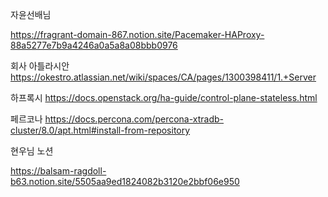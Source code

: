 

자윤선배님

https://fragrant-domain-867.notion.site/Pacemaker-HAProxy-88a5277e7b9a4246a0a5a8a08bbb0976

회사 아틀라시안
https://okestro.atlassian.net/wiki/spaces/CA/pages/1300398411/1.+Server

하프록시
https://docs.openstack.org/ha-guide/control-plane-stateless.html


페르코나
https://docs.percona.com/percona-xtradb-cluster/8.0/apt.html#install-from-repository

현우님 노션

https://balsam-ragdoll-b63.notion.site/5505aa9ed1824082b3120e2bbf06e950